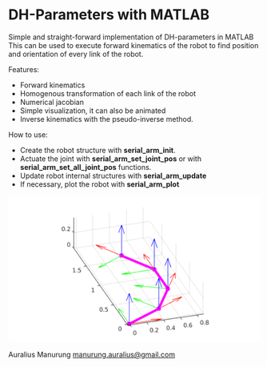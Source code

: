 # DH-Parameters with MATLAB

Simple and straight-forward implementation of DH-parameters in MATLAB  
This can be used to execute forward kinematics of the robot to find position and orientation of every link of the robot.  

Features:  
* Forward kinematics
* Homogenous transformation of each link of the robot
* Numerical jacobian
* Simple visualization, it can also be animated
* Inverse kinematics with the pseudo-inverse method.

How to use:
* Create the robot structure with **serial_arm_init**.
* Actuate the joint with **serial_arm_set_joint_pos** or with **serial_arm_set_all_joint_pos** functions.
* Update robot internal structures with **serial_arm_update**
* If necessary, plot the robot with **serial_arm_plot**

![Screenshot][sshot]

[sshot]: https://raw.githubusercontent.com/auralius/matlab-dh-parameters/master/sshot.png "Screenshot"

Auralius Manurung 
manurung.auralius@gmail.com
